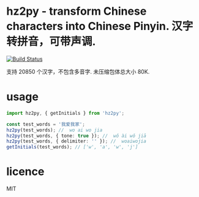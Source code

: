# hz2py - transform Chinese characters into Chinese Pinyin. 汉字转拼音，可带声调.

[![Build Status](https://travis-ci.org/elvinzhu/hz2py.png?branch=master)](https://travis-ci.org/elvinzhu/hz2py)

支持 20850 个汉字，不包含多音字. 未压缩包体总大小 80K.

# usage

```ts
import hz2py, { getInitials } from 'hz2py';

const test_words = '我爱我家';
hz2py(test_words); //  wo ai wo jia
hz2py(test_words, { tone: true }); //  wǒ ài wǒ jiā
hz2py(test_words, { delimiter: '' }); //  woaiwojia
getInitials(test_words); // ['w', 'a', 'w', 'j']
```

# licence

MIT
